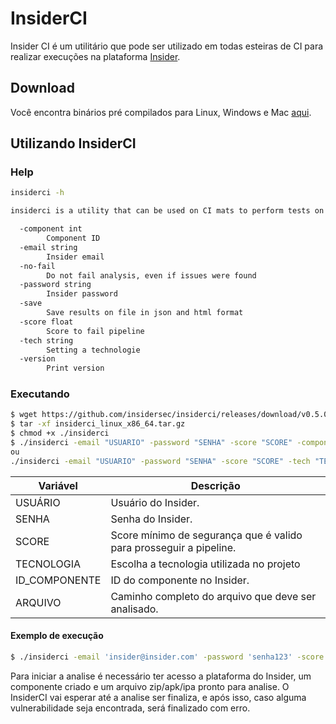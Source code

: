 # InsiderCI
Insider CI é um utilitário que pode ser utilizado em todas esteiras de CI para realizar execuções na plataforma [Insider](https://insidersec.io/).

## Download
Você encontra binários pré compilados para Linux, Windows e Mac [aqui](https://github.com/insidersec/insiderci/releases/latest).

## Utilizando InsiderCI
### Help
```bash
insiderci -h

insiderci is a utility that can be used on CI mats to perform tests on the Insider platform.

  -component int
        Component ID
  -email string
        Insider email
  -no-fail
        Do not fail analysis, even if issues were found
  -password string
        Insider password
  -save
        Save results on file in json and html format
  -score float
        Score to fail pipeline
  -tech string
    	Setting a technologie
  -version
        Print version
```
### Executando

```sh
$ wget https://github.com/insidersec/insiderci/releases/download/v0.5.0/insiderci_linux_x86_64.tar.gz -q 
$ tar -xf insiderci_linux_x86_64.tar.gz
$ chmod +x ./insiderci
$ ./insiderci -email "USUARIO" -password "SENHA" -score "SCORE" -component "ID_COMPONENTE"  "ARQUIVO"
ou 
./insiderci -email "USUARIO" -password "SENHA" -score "SCORE" -tech "TECNOLOGIA"  "ARQUIVO"
```
| Variável | Descrição |
| -------- | --------- |
|USUÁRIO|Usuário do Insider.|
|SENHA|Senha do Insider.|
|SCORE|Score mínimo de segurança que é valido para prosseguir a pipeline.|
|TECNOLOGIA| Escolha a tecnologia utilizada no projeto |
|ID_COMPONENTE|ID do componente no Insider.|
|ARQUIVO|Caminho completo do arquivo que deve ser analisado. 

#### Exemplo de execução
```sh
$ ./insiderci -email 'insider@insider.com' -password 'senha123' -score 80 -component 1 'build.zip'
```
Para iniciar a analise é necessário ter acesso a plataforma do Insider, um componente criado e um arquivo zip/apk/ipa pronto para analise. O InsiderCI vai esperar até a analise ser finaliza, e após isso, caso alguma vulnerabilidade seja encontrada, será finalizado com erro.
